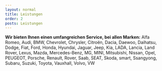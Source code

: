 ```yaml
---
layout: normal
title: Leistungen
order: 2
posts: Leistungen
---
```


**Wir bieten Ihnen einen umfangreichen Service, bei allen Marken:** Alfa Romeo, Audi, BMW, Chevrolet, Chrysler, Citroën, Dacia, Daewoo, Daihatsu, Dodge, Fiat, Ford, Honda, Hyundai, Jaguar, Jeep, Kia, LADA, Lancia, Land Rover, Lexus, Mazda, Mercedes-Benz, MG, MINI, Mitsubishi, Nissan, Opel, PEUGEOT, Porsche, Renault, Rover, Saab, SEAT, Skoda, smart, Ssangyong, Subaru, Suzuki, Toyota, Vauxhall, Volvo, VW
